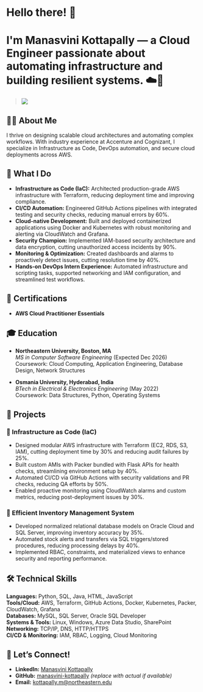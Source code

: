 
# Hello there! 👋  
# I'm Manasvini Kottapally — a Cloud Engineer passionate about automating infrastructure and building resilient systems. ☁️🚀  

> ![](https://komarev.com/ghpvc/?username=manasvinikottapally&color=blue)

## 🧑‍💻 About Me  
I thrive on designing scalable cloud architectures and automating complex workflows. With industry experience at Accenture and Cognizant, I specialize in Infrastructure as Code, DevOps automation, and secure cloud deployments across AWS.

## 💼 What I Do  
- **Infrastructure as Code (IaC):** Architected production-grade AWS infrastructure with Terraform, reducing deployment time and improving compliance.  
- **CI/CD Automation:** Engineered GitHub Actions pipelines with integrated testing and security checks, reducing manual errors by 60%.  
- **Cloud-native Development:** Built and deployed containerized applications using Docker and Kubernetes with robust monitoring and alerting via CloudWatch and Grafana.  
- **Security Champion:** Implemented IAM-based security architecture and data encryption, cutting unauthorized access incidents by 90%.  
- **Monitoring & Optimization:** Created dashboards and alarms to proactively detect issues, cutting resolution time by 40%.  
- **Hands-on DevOps Intern Experience:** Automated infrastructure and scripting tasks, supported networking and IAM configuration, and streamlined test workflows.

## 📜 Certifications  
- **AWS Cloud Practitioner Essentials**

## 🎓 Education  
- **Northeastern University, Boston, MA**  
  *MS in Computer Software Engineering* (Expected Dec 2026)  
  Coursework: Cloud Computing, Application Engineering, Database Design, Network Structures  

- **Osmania University, Hyderabad, India**  
  *BTech in Electrical & Electronics Engineering* (May 2022)  
  Coursework: Data Structures, Python, Operating Systems  

## 🚀 Projects  

### 🔧 Infrastructure as Code (IaC)  
- Designed modular AWS infrastructure with Terraform (EC2, RDS, S3, IAM), cutting deployment time by 30% and reducing audit failures by 25%.  
- Built custom AMIs with Packer bundled with Flask APIs for health checks, streamlining environment setup by 40%.  
- Automated CI/CD via GitHub Actions with security validations and PR checks, reducing QA efforts by 50%.  
- Enabled proactive monitoring using CloudWatch alarms and custom metrics, reducing post-deployment issues by 30%.

### 🛒 Efficient Inventory Management System  
- Developed normalized relational database models on Oracle Cloud and SQL Server, improving inventory accuracy by 35%.  
- Automated stock alerts and transfers via SQL triggers/stored procedures, reducing processing delays by 40%.  
- Implemented RBAC, constraints, and materialized views to enhance security and reporting performance.

## 🛠 Technical Skills  
**Languages:** Python, SQL, Java, HTML, JavaScript  
**Tools/Cloud:** AWS, Terraform, GitHub Actions, Docker, Kubernetes, Packer, CloudWatch, Grafana  
**Databases:** MySQL, SQL Server, Oracle SQL Developer  
**Systems & Tools:** Linux, Windows, Azure Data Studio, SharePoint  
**Networking:** TCP/IP, DNS, HTTP/HTTPS  
**CI/CD & Monitoring:** IAM, RBAC, Logging, Cloud Monitoring  

## 🤝 Let’s Connect!  
- **LinkedIn:** [Manasvini Kottapally](https://www.linkedin.com/in/manasvini-kottapally)  
- **GitHub:** [manasvini-kottapally](https://github.com/yourhandle) *(replace with actual if available)*  
- **Email:** kottapally.m@northeastern.edu  
